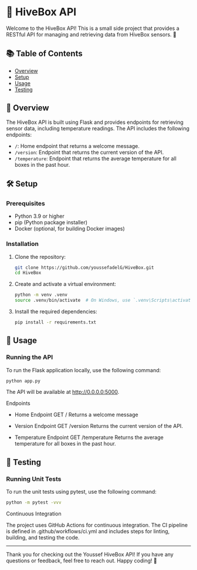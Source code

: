 # 🐝 HiveBox API

Welcome to the HiveBox API! This is a small side project that provides a RESTful API for managing and retrieving data from HiveBox sensors. 🐝

## 📚 Table of Contents

- [Overview](#overview)
- [Setup](#setup)
- [Usage](#usage)
- [Testing](#testing)

## 🌟 Overview

The HiveBox API is built using Flask and provides endpoints for retrieving sensor data, including temperature readings. The API includes the following endpoints:

- `/`: Home endpoint that returns a welcome message.
- `/version`: Endpoint that returns the current version of the API.
- `/temperature`: Endpoint that returns the average temperature for all boxes in the past hour.

## 🛠️ Setup

### Prerequisites

- Python 3.9 or higher
- pip (Python package installer)
- Docker (optional, for building Docker images)

### Installation

1. Clone the repository:

   ```sh
   git clone https://github.com/youssefadelG/HiveBox.git
   cd HiveBox
   ```

2. Create and activate a virtual environment:

   ```sh
   python -m venv .venv
   source .venv/bin/activate  # On Windows, use `.venv\Scripts\activate`
   ```

3. Install the required dependencies:

   ```sh
   pip install -r requirements.txt
   ```


## 🚀 Usage

### Running the API

To run the Flask application locally, use the following command:
   ```sh
   python app.py
   ```

The API will be available at http://0.0.0.0:5000.

Endpoints
   - Home Endpoint
      GET /
   Returns a welcome message
   
   - Version Endpoint
      GET /version
   Returns the current version of the API.

   - Temperature Endpoint
      GET /temperature
   Returns the average temperature for all boxes in the past hour.


## 🧪 Testing
### Running Unit Tests

To run the unit tests using pytest, use the following command:
   ```sh
   python -m pytest -vvv
   ```

Continuous Integration

The project uses GitHub Actions for continuous integration. The CI pipeline is defined in .github/workflows/ci.yml and includes steps for linting, building, and testing the code.

------------------------------------------------------------
Thank you for checking out the Youssef HiveBox API! If you have any questions or feedback, feel free to reach out. Happy coding! 🎉